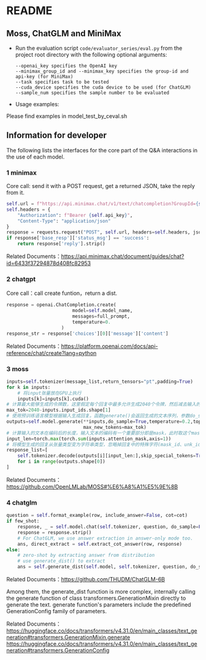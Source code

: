 # README

## Moss, ChatGLM and MiniMax

* Run the evaluation script `code/evaluator_series/eval.py` from the project root directory with the following optional arguments:

  ```
  --openai_key specifies the OpenAI key
  --minimax_group_id and --minimax_key specifies the group-id and api-key (for MiniMax)
  --task specifies task to be tested
  --cuda_device specifies the cuda device to be used (for ChatGLM)
  --sample_num specifies the sample number to be evaluated
  ```

* Usage examples:

Please find examples in model_test_by_ceval.sh

## Information for developer 

The following lists the interfaces for the core part of the Q&A interactions in the use of each model.

### 1 minimax
Core call: send it with a POST request, get a returned JSON, take the reply from it.

```python
self.url = f"https://api.minimax.chat/v1/text/chatcompletion?GroupId={self.group_id}"
self.headers = {
    "Authorization": f"Bearer {self.api_key}",
    "Content-Type": "application/json"
}
response = requests.request("POST", self.url, headers=self.headers, json=data).json()
if response['base_resp']['status_msg'] == 'success':
    return response['reply'].strip()
```

Related Documents：https://api.minimax.chat/document/guides/chat?id=6433f37294878d408fc82953

### 2 chatgpt
Core call：call create funtion，return a dist.
```python
response = openai.ChatCompletion.create(
                        model=self.model_name,
                        messages=full_prompt,
                        temperature=0.
                    )
response_str = response['choices'][0]['message']['content']
```

Related Documents：https://platform.openai.com/docs/api-reference/chat/create?lang=python

### 3 moss
```python
inputs=self.tokenizer(message_list,return_tensors="pt",padding=True)
for k in inputs:
    # 将input张量放在GPU上执行
    inputs[k]=inputs[k].cuda()
# 计算最大能够生成的令牌数，这里假定每个回复中最多允许生成2040个令牌，然后减去输入的已有令牌数
max_tok=2040-inputs.input_ids.shape[1]
# 使用预训练语言模型根据输入生成回复。函数generate()会返回生成的文本序列，参数do_sample=True表示使用采样方式生成文本、temperature表示温度参数，值越小生成的词越保守、top_p表示需要满足的最小条件概率总量、 repetition_penalty表示控制重复生成的惩罚因子、max_new_tokens指生成文本的最大长度
outputs=self.model.generate(**inputs,do_sample=True,temperature=0.2,top_p=0.8,repetition_penalty=1.02,
                            max_new_tokens=max_tok)
# 计算输入的文本在编码后的长度，输入文本的编码有一个重要部分即是mask，此时取这个mask的和，并按句子长度取max，即可得到这里的input_len，用于指示输入序列需要从哪里开始解码
input_len=torch.max(torch.sum(inputs.attention_mask,axis=1))
# 将模型生成的回复从张量类型变为字符串类型，忽略掉回复中的特殊字符(mask_id、unk_id、[CLS], [SEP]等)，存储在response_list中，并输出给用户
response_list=[
    self.tokenizer.decode(outputs[i][input_len:],skip_special_tokens=True)
    for i in range(outputs.shape[0])
]
```

Related Documents：https://github.com/OpenLMLab/MOSS#%E6%A8%A1%E5%9E%8B

### 4 chatglm
```python
question = self.format_example(row, include_answer=False, cot=cot)
if few_shot:
    response, _ = self.model.chat(self.tokenizer, question, do_sample=False, history=history)
    response = response.strip()
    # For ChatGLM, we use answer extraction in answer-only mode too.
    ans, direct_extract = self.extract_cot_answer(row, response)
else:   
    # zero-shot by extracting answer from distribution
    # use generate_dist() to extract
    ans = self.generate_dist(self.model, self.tokenizer, question, do_sample=False, max_length=2048, history=history)
```

Related Documents：https://github.com/THUDM/ChatGLM-6B

Among them, the generate_dist function is more complex, internally calling the generate function of class transformers.GenerationMixin directly to generate the text. generate function's parameters include the predefined GenerationConfig family of parameters.

Related Documents：
https://huggingface.co/docs/transformers/v4.31.0/en/main_classes/text_generation#transformers.GenerationMixin.generate
https://huggingface.co/docs/transformers/v4.31.0/en/main_classes/text_generation#transformers.GenerationConfig